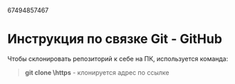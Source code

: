 67494857467

# Инструкция по связке Git - GitHub

Чтобы склонировать репозиторий к себе на ПК, используется команда:
> **git clone \\https** - клонируется адрес по ссылке